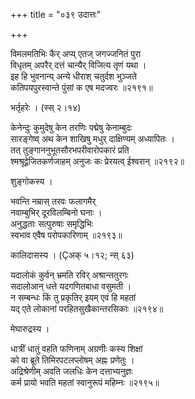 +++
title = "०३९ उदात्तः"

+++


विमलमतिभिः कैर् अप्य् एतज् जगज्जनितं पुरा  
विधृतम् अपरैर् दत्तं चान्यैर् विजित्य तृणं यथा ।  
इह हि भुवनान्य् अन्ये धीराश् चतुर्दश भुञ्जते   
कतिपयपुरस्वान्ते पुंसां क एष मदज्वरः ॥२१९१॥  


भर्तृहरेः । (स्स् २।१४)  


केनेन्दुः कुमुदेषु केन तरणिः पद्मेषु केनाम्बुदः  
सारङ्गेष्व् अथ केन शाखिषु मधुर् दाक्षिण्यम् अध्यापितः ।  
तत् तुङ्गाननुभूतसौरभपरीवारोपकारं प्रति  
श्मश्रूद्वेजितकर्णजाहम् अनुजः कः प्रेरयत्व् ईश्वरान् ॥२१९२॥  


शुङ्गोकस्य ।  


भवन्ति नम्रास् तरवः फलागमैर्  
नवाम्बुभिर् दूरविलम्बिनो घनाः ।  
अनुद्धताः सत्पुरुषाः समृद्धिभिः  
स्वभाव एवैष परोपकारिणाम् ॥२१९३॥  


कालिदासस्य । (Çअक् ५।१२; न्स् ६३)  


यदालोकं कुर्वन् भ्रमति रविर् अश्रान्ततुरगः  
सदालोआन् धत्ते यदगणितबाधा वसुमती ।  
न सम्बन्धः किं तु प्रकृतिर् इयम् एवं हि महतां  
यद् एते लोकानां परहितसुखैकान्तरसिकाः ॥२१९४॥  


मेघारुद्रस्य ।  


धात्रीं धातुं वहति फणिनाम् अग्रणीः कस्य शिक्षां  
को वा ब्रूते तिमिरपटलप्लोषम् अह्नः प्रणेतुः ।  
अद्रिश्रेणीम् अवति जलधिः केन दत्ताभ्यनुज्ञः  
कर्म प्रायो भवति महतां स्वानुरूपं महिम्नः ॥२१९५॥  
